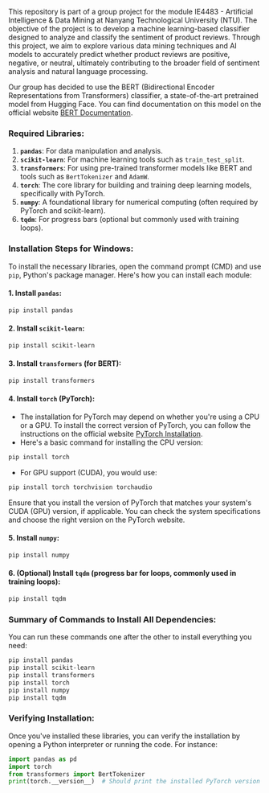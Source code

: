 This repository is part of a group project for the module IE4483 - Artificial Intelligence & Data Mining at Nanyang Technological University (NTU). The objective of the project is to develop a machine learning-based classifier designed to analyze and classify the sentiment of product reviews. Through this project, we aim to explore various data mining techniques and AI models to accurately predict whether product reviews are positive, negative, or neutral, ultimately contributing to the broader field of sentiment analysis and natural language processing.

Our group has decided to use the BERT (Bidirectional Encoder Representations from Transformers) classifier, a state-of-the-art pretrained model from Hugging Face. You can find documentation on this model on the official website [BERT Documentation](https://huggingface.co/docs/transformers/en/model_doc/bert).

### Required Libraries:

1. **`pandas`**: For data manipulation and analysis.
2. **`scikit-learn`**: For machine learning tools such as `train_test_split`.
3. **`transformers`**: For using pre-trained transformer models like BERT and tools such as `BertTokenizer` and `AdamW`.
4. **`torch`**: The core library for building and training deep learning models, specifically with PyTorch.
5. **`numpy`**: A foundational library for numerical computing (often required by PyTorch and scikit-learn).
6. **`tqdm`**: For progress bars (optional but commonly used with training loops).

### Installation Steps for Windows:

To install the necessary libraries, open the command prompt (CMD) and use `pip`, Python's package manager. Here's how you can install each module:

#### 1. **Install `pandas`**:
```bash
pip install pandas
```

#### 2. **Install `scikit-learn`**:
```bash
pip install scikit-learn
```

#### 3. **Install `transformers` (for BERT)**:
```bash
pip install transformers
```

#### 4. **Install `torch` (PyTorch)**:
- The installation for PyTorch may depend on whether you're using a CPU or a GPU. To install the correct version of PyTorch, you can follow the instructions on the official website [PyTorch Installation](https://pytorch.org/get-started/locally/).
- Here's a basic command for installing the CPU version:
```bash
pip install torch
```
- For GPU support (CUDA), you would use:
```bash
pip install torch torchvision torchaudio
```

Ensure that you install the version of PyTorch that matches your system's CUDA (GPU) version, if applicable. You can check the system specifications and choose the right version on the PyTorch website.

#### 5. **Install `numpy`**:
```bash
pip install numpy
```

#### 6. **(Optional) Install `tqdm`** (progress bar for loops, commonly used in training loops):
```bash
pip install tqdm
```

### Summary of Commands to Install All Dependencies:

You can run these commands one after the other to install everything you need:

```bash
pip install pandas
pip install scikit-learn
pip install transformers
pip install torch
pip install numpy
pip install tqdm
```

### Verifying Installation:
Once you've installed these libraries, you can verify the installation by opening a Python interpreter or running the code. For instance:

```python
import pandas as pd
import torch
from transformers import BertTokenizer
print(torch.__version__)  # Should print the installed PyTorch version
```
